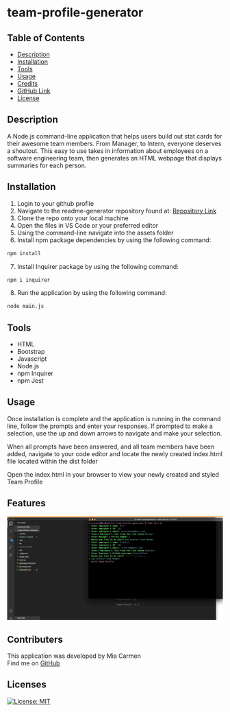 # team-profile-generator

## Table of Contents
- [Description](#description)
- [Installation](#installation)
- [Tools](#tools)
- [Usage](#usage)
- [Credits](#credits)
- [GitHub Link](#github)
- [License](#license)


## Description

A Node.js command-line application that helps users build out stat cards for their awesome team members. From Manager, to Intern, everyone deserves a shoutout. This easy to use takes in information about employees on a software engineering team, then generates an HTML webpage that displays summaries for each person.



## Installation

1. Login to your github profile
2. Navigate to the readme-generator repository found at: [Repository Link](https://github.com/Miacarmen/team-profile-generator)
3. Clone the repo onto your local machine
4. Open the files in VS Code or your preferred editor
5. Using the command-line navigate into the assets folder
6. Install npm package dependencies by using the following command:

```bash
npm install
```
7. Install Inquirer package by using the following command:

```bash
npm i inquirer
```

8. Run the application by using the following command:

```bash
node main.js
```



## Tools
* HTML
* Bootstrap
* Javascript
* Node.js
* npm Inquirer
* npm Jest



## Usage

Once installation is complete and the application is running in the command line, follow the prompts and enter your responses. If prompted to make a selection, use the up and down arrows to navigate and make your selection. 

When all prompts have been answered, and all team members have been added, navigate to your code editor and locate the newly created index.html file located within the dist folder

Open the index.html in your browser to view your newly created and styled Team Profile


## Features

![Walkthrough](./assets/images/team-gen-vid.gif)
## Contributers

This application was developed by Mia Carmen
<br />
Find me on [GitHub](https://github.com/Miacarmen) 

## Licenses

[![License: MIT](https://img.shields.io/badge/License-MIT-blue.svg)](https://opensource.org/licenses/MIT)